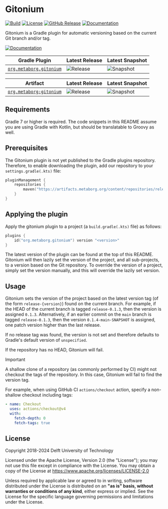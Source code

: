 # Gitonium
[![Build][github-build-badge]][github-build]
[![License][license-badge]][license]
[![GitHub Release][github-release-badge]][github-release]
[![Documentation][documentation-badge]][documentation]

Gitonium is a Gradle plugin for automatic versioning based on the current Git branch and/or tag.

[![Documentation][documentation-button]][documentation]

| Gradle Plugin                                                       | Latest Release                                   | Latest Snapshot                                    |
|---------------------------------------------------------------------|--------------------------------------------------|----------------------------------------------------|
| [`org.metaborg.gitonium`][mvn:gitonium.gradle.plugin] | ![Release][mvn-rel-badge:gitonium.gradle.plugin] | ![Snapshot][mvn-snap-badge:gitonium.gradle.plugin] |

| Artifact                                             | Latest Release                                   | Latest Snapshot                                    |
|------------------------------------------------------|--------------------------------------------------|----------------------------------------------------|
| [`org.metaborg:gitonium`][mvn:gitonium]              | ![Release][mvn-rel-badge:gitonium]               | ![Snapshot][mvn-snap-badge:gitonium]               |

## Requirements
Gradle 7 or higher is required. The code snippets in this README assume you are using Gradle with Kotlin, but should be translatable to Groovy as well.


## Prerequisites
The Gitonium plugin is not yet published to the Gradle plugins repository. Therefore, to enable downloading the plugin, add our repository to your `settings.gradle(.kts)` file:

```kotlin
pluginManagement {
    repositories {
        maven("https://artifacts.metaborg.org/content/repositories/releases/")
    }
}
```


## Applying the plugin
Apply the gitonium plugin to a project (a `build.gradle(.kts)` file) as follows:

```kotlin
plugins {
    id("org.metaborg.gitonium") version "<version>"
}
```

The latest version of the plugin can be found at the top of this README. Gitonium will then lazily set the version of the project, and all sub-projects, to a version based on the Git repository. To override the version of a project, simply set the version manually, and this will override the lazily set version.


## Usage
Gitonium sets the version of the project based on the latest version tag (of the form `release-{version}`) found on the current branch. For example, if the HEAD of the current branch is tagged `release-0.1.3`, then the version is assigned `0.1.3`. Alternatively, if an earlier commit on the `main` branch is tagged `release-0.1.3`, then the version `0.1.4-main-SNAPSHOT` is assigned, one patch version higher than the last release.

If no release tag was found, the version is not set and therefore defaults to Gradle's default version of `unspecified`.

If the repository has no HEAD, Gitonium will fail.

> [!IMPORTANT]
> A shallow clone of a repository (as commonly performed by CI) might not checkout the tags of the repository.
> In this case, Gitonium will fail to find the version tag.
>
> For example, when using GitHub CI `actions/checkout` action, specify a non-shallow checkout including tags:
>
> ```yaml
> - name: Checkout
>   uses: actions/checkout@v4
>   with:
>     fetch-depth: 0
>     fetch-tags: true
>  ```



## License
Copyright 2018-2024 Delft University of Technology

Licensed under the Apache License, Version 2.0 (the "License"); you may not use this file except in compliance with the License. You may obtain a copy of the License at <https://www.apache.org/licenses/LICENSE-2.0>

Unless required by applicable law or agreed to in writing, software distributed under the License is distributed on an **"as is" basis, without warranties or conditions of any kind**, either express or implied. See the License for the specific language governing permissions and limitations under the License.


[github-build-badge]: https://img.shields.io/github/actions/workflow/status/metaborg/gitonium/build.yaml
[github-build]: https://github.com/metaborg/gitonium/actions
[license-badge]: https://img.shields.io/github/license/metaborg/gitonium
[license]: https://github.com/metaborg/gitonium/blob/master/LICENSE
[github-release-badge]: https://img.shields.io/github/v/release/metaborg/gitonium?display_name=release
[github-release]: https://github.com/metaborg/gitonium/releases
[documentation-badge]: https://img.shields.io/badge/docs-latest-brightgreen
[documentation]: https://spoofax.dev/gitonium/
[documentation-button]: https://img.shields.io/badge/Documentation-blue?style=for-the-badge&logo=googledocs&logoColor=white

[mvn-rel-badge:gitonium.gradle.plugin]: https://img.shields.io/nexus/r/org.metaborg.gitonium/org.metaborg.gitonium.gradle.plugin?server=https%3A%2F%2Fartifacts.metaborg.org&label=%20
[mvn-rel-badge:gitonium]: https://img.shields.io/nexus/r/org.metaborg/gitonium?server=https%3A%2F%2Fartifacts.metaborg.org&label=%20

[mvn-snap-badge:gitonium.gradle.plugin]: https://img.shields.io/nexus/s/org.metaborg.gitonium/org.metaborg.gitonium.gradle.plugin?server=https%3A%2F%2Fartifacts.metaborg.org&label=%20
[mvn-snap-badge:gitonium]: https://img.shields.io/nexus/s/org.metaborg/gitonium?server=https%3A%2F%2Fartifacts.metaborg.org&label=%20

[mvn:gitonium.gradle.plugin]: https://artifacts.metaborg.org/#nexus-search;gav~org.metaborg.gitonium~org.metaborg.gitonium.gradle.plugin~~~
[mvn:gitonium]: https://artifacts.metaborg.org/#nexus-search;gav~org.metaborg~gitonium~~~
